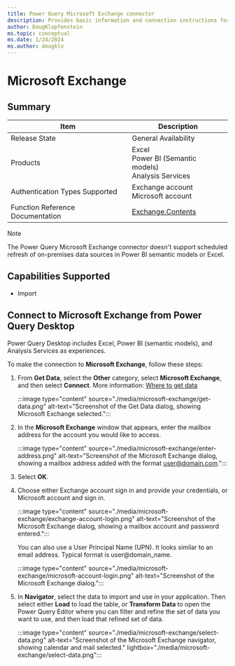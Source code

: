 ```yaml
---
title: Power Query Microsoft Exchange connector
description: Provides basic information and connection instructions for the Microsoft Exchange connector
author: DougKlopfenstein
ms.topic: conceptual
ms.date: 1/24/2024
ms.author: dougklo
---
```


# Microsoft Exchange

## Summary

| Item | Description |
| ------- | ---------- |
| Release State | General Availability |
| Products | Excel <br/> Power BI (Semantic models)<br/> Analysis Services |
| Authentication Types Supported | Exchange account<br/>Microsoft account |
| Function Reference Documentation | [Exchange.Contents](/powerquery-m/exchange-contents) |

> [!NOTE]
> The Power Query Microsoft Exchange connector doesn't support scheduled refresh of on-premises data sources in Power BI semantic models or Excel.

## Capabilities Supported

- Import

## Connect to Microsoft Exchange from Power Query Desktop

Power Query Desktop includes Excel, Power BI (semantic models), and Analysis Services as experiences.

To make the connection to **Microsoft Exchange**, follow these steps:

1. From **Get Data**, select the **Other** category, select **Microsoft Exchange**, and then select **Connect**. More information: [Where to get data](../where-to-get-data.md)

   :::image type="content" source="./media/microsoft-exchange/get-data.png" alt-text="Screenshot of the Get Data dialog, showing Microsoft Exchange selected.":::

1. In the **Microsoft Exchange** window that appears, enter the mailbox address for the account you would like to access.

   :::image type="content" source="./media/microsoft-exchange/enter-address.png" alt-text="Screenshot of the Microsoft Exchange dialog, showing a mailbox address added with the format user@domain.com.":::

1. Select **OK**.

1. Choose either Exchange account sign in and provide your credentials, or Microsoft account and sign in.

   :::image type="content" source="./media/microsoft-exchange/exchange-account-login.png" alt-text="Screenshot of the Microsoft Exchange dialog, showing a mailbox account and password entered.":::

   You can also use a User Principal Name (UPN). It looks similar to an email address. Typical format is user@domain_name.

   :::image type="content" source="./media/microsoft-exchange/microsoft-account-login.png" alt-text="Screenshot of the Microsoft Exchange dialog.":::

1. In **Navigator**, select the data to import and use in your application. Then select either **Load** to load the table, or **Transform Data** to open the Power Query Editor where you can filter and refine the set of data you want to use, and then load that refined set of data.

   :::image type="content" source="./media/microsoft-exchange/select-data.png" alt-text="Screenshot of the Microsoft Exchange navigator, showing calendar and mail selected." lightbox="./media/microsoft-exchange/select-data.png":::
